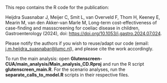 This repo contains the R code for the publication: 

Heijdra Suasnabar J, Meijer C, Smit L, van Overveld F, Thom H, Keeney E, Mearin M, van den Akker-van Marle M, Long-term cost-effectiveness of case-finding and massscreening for coeliac disease in children, Gastroenterology (2024), doi: https://doi.org/10.1053/j.gastro.2024.07.024.

Please notify the authors if you wish to reuse/adapt our code (email: j.m.heijdra_suasnabar@lumc.nl), and please cite the work accordingly.

To run the main analysis: open **Glutenscreen-CUA/main_analysis/Main_analysis_CD.Rproj** and run the R script **glutenscreen_main.R**. For the scenario analyses, run the **separate_calls_to_model.R** scripts in their respective files. 
